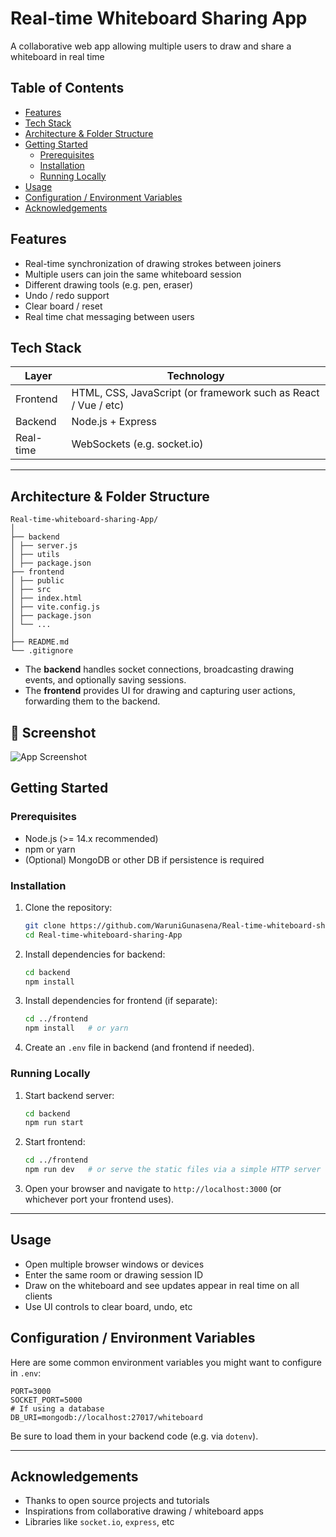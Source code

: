 # Real‑time Whiteboard Sharing App
A collaborative web app allowing multiple users to draw and share a whiteboard in real time

## Table of Contents

- [Features](#features)  
- [Tech Stack](#tech-stack)  
- [Architecture & Folder Structure](#architecture--folder-structure)  
- [Getting Started](#getting-started)  
  - [Prerequisites](#prerequisites)  
  - [Installation](#installation)  
  - [Running Locally](#running-locally)  
- [Usage](#usage)  
- [Configuration / Environment Variables](#configuration--environment-variables)  
- [Acknowledgements](#acknowledgements)

## Features
- Real-time synchronization of drawing strokes between joiners 
- Multiple users can join the same whiteboard session  
- Different drawing tools (e.g. pen, eraser)  
- Undo / redo support  
- Clear board / reset
- Real time chat messaging between users

## Tech Stack

| Layer | Technology |
|---|---|
| Frontend | HTML, CSS, JavaScript (or framework such as React / Vue / etc) |
| Backend | Node.js + Express |
| Real-time | WebSockets (e.g. socket.io) |

---

## Architecture & Folder Structure

```
Real-time-whiteboard-sharing-App/
│
├── backend
│ ├── server.js 
│ ├── utils
│ ├── package.json
├── frontend
│ ├── public
│ ├── src
│ ├── index.html
│ ├── vite.config.js
│ ├── package.json
│ └── ...
│
├── README.md
└── .gitignore  
```
- The **backend** handles socket connections, broadcasting drawing events, and optionally saving sessions.  
- The **frontend** provides UI for drawing and capturing user actions, forwarding them to the backend.

## 📸 Screenshot

![App Screenshot](frontend/assets/Screenshot(5).png)

## Getting Started

### Prerequisites
- Node.js (>= 14.x recommended)  
- npm or yarn  
- (Optional) MongoDB or other DB if persistence is required

### Installation

1. Clone the repository:
   ```bash
   git clone https://github.com/WaruniGunasena/Real-time-whiteboard-sharing-App.git
   cd Real-time-whiteboard-sharing-App
   ```

2. Install dependencies for backend:
   ```bash
   cd backend
   npm install
   ```

3. Install dependencies for frontend (if separate):
   ```bash
   cd ../frontend
   npm install   # or yarn
   ```

4. Create an `.env` file in backend (and frontend if needed).  

### Running Locally

1. Start backend server:
   ```bash
   cd backend
   npm run start
   ```

2. Start frontend:
   ```bash
   cd ../frontend
   npm run dev   # or serve the static files via a simple HTTP server
   ```

3. Open your browser and navigate to `http://localhost:3000` (or whichever port your frontend uses).

---
## Usage

- Open multiple browser windows or devices  
- Enter the same room or drawing session ID  
- Draw on the whiteboard and see updates appear in real time on all clients  
- Use UI controls to clear board, undo, etc

## Configuration / Environment Variables

Here are some common environment variables you might want to configure in `.env`:

```text
PORT=3000
SOCKET_PORT=5000
# If using a database
DB_URI=mongodb://localhost:27017/whiteboard
```

Be sure to load them in your backend code (e.g. via `dotenv`).

---


## Acknowledgements

- Thanks to open source projects and tutorials  
- Inspirations from collaborative drawing / whiteboard apps  
- Libraries like `socket.io`, `express`, etc  
